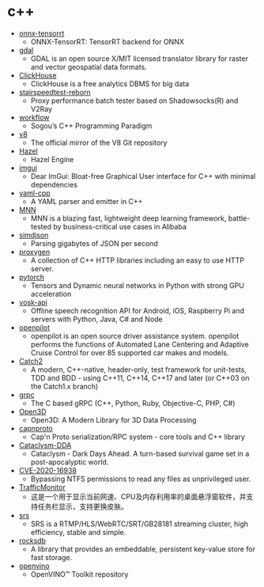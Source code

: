 # c++
- [onnx-tensorrt](https://github.com/onnx/onnx-tensorrt)
  - ONNX-TensorRT: TensorRT backend for ONNX
- [gdal](https://github.com/OSGeo/gdal)
  - GDAL is an open source X/MIT licensed translator library for raster and vector geospatial data formats.
- [ClickHouse](https://github.com/ClickHouse/ClickHouse)
  - ClickHouse is a free analytics DBMS for big data
- [stairspeedtest-reborn](https://github.com/tindy2013/stairspeedtest-reborn)
  - Proxy performance batch tester based on Shadowsocks(R) and V2Ray
- [workflow](https://github.com/sogou/workflow)
  - Sogou’s C++ Programming Paradigm
- [v8](https://github.com/v8/v8)
  - The official mirror of the V8 Git repository
- [Hazel](https://github.com/TheCherno/Hazel)
  - Hazel Engine
- [imgui](https://github.com/ocornut/imgui)
  - Dear ImGui: Bloat-free Graphical User interface for C++ with minimal dependencies
- [yaml-cpp](https://github.com/jbeder/yaml-cpp)
  - A YAML parser and emitter in C++
- [MNN](https://github.com/alibaba/MNN)
  - MNN is a blazing fast, lightweight deep learning framework, battle-tested by business-critical use cases in Alibaba
- [simdjson](https://github.com/simdjson/simdjson)
  - Parsing gigabytes of JSON per second
- [proxygen](https://github.com/facebook/proxygen)
  - A collection of C++ HTTP libraries including an easy to use HTTP server.
- [pytorch](https://github.com/pytorch/pytorch)
  - Tensors and Dynamic neural networks in Python with strong GPU acceleration
- [vosk-api](https://github.com/alphacep/vosk-api)
  - Offline speech recognition API for Android, iOS, Raspberry Pi and servers with Python, Java, C# and Node
- [openpilot](https://github.com/commaai/openpilot)
  - openpilot is an open source driver assistance system. openpilot performs the functions of Automated Lane Centering and Adaptive Cruise Control for over 85 supported car makes and models.
- [Catch2](https://github.com/catchorg/Catch2)
  - A modern, C++-native, header-only, test framework for unit-tests, TDD and BDD - using C++11, C++14, C++17 and later (or C++03 on the Catch1.x branch)
- [grpc](https://github.com/grpc/grpc)
  - The C based gRPC (C++, Python, Ruby, Objective-C, PHP, C#)
- [Open3D](https://github.com/intel-isl/Open3D)
  - Open3D: A Modern Library for 3D Data Processing
- [capnproto](https://github.com/capnproto/capnproto)
  - Cap'n Proto serialization/RPC system - core tools and C++ library
- [Cataclysm-DDA](https://github.com/CleverRaven/Cataclysm-DDA)
  - Cataclysm - Dark Days Ahead. A turn-based survival game set in a post-apocalyptic world.
- [CVE-2020-16938](https://github.com/ioncodes/CVE-2020-16938)
  - Bypassing NTFS permissions to read any files as unprivileged user.
- [TrafficMonitor](https://github.com/zhongyang219/TrafficMonitor)
  - 这是一个用于显示当前网速、CPU及内存利用率的桌面悬浮窗软件，并支持任务栏显示，支持更换皮肤。
- [srs](https://github.com/ossrs/srs)
  - SRS is a RTMP/HLS/WebRTC/SRT/GB28181 streaming cluster, high efficiency, stable and simple.
- [rocksdb](https://github.com/facebook/rocksdb)
  - A library that provides an embeddable, persistent key-value store for fast storage.
- [openvino](https://github.com/openvinotoolkit/openvino)
  - OpenVINO™ Toolkit repository
